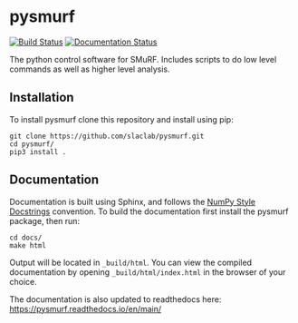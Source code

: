 # pysmurf

[![Build Status](https://github.com/slaclab/pysmurf/workflows/CI/CD/badge.svg)](https://github.com/slaclab/pysmurf/actions?query=workflow%3ACI%2FCD) [![Documentation Status](https://readthedocs.org/projects/pysmurf/badge/?version=main)](https://pysmurf.readthedocs.io/en/main/?badge=main)

The python control software for SMuRF. Includes scripts to do low level
commands as well as higher level analysis.

## Installation
To install pysmurf clone this repository and install using pip:

```
git clone https://github.com/slaclab/pysmurf.git
cd pysmurf/
pip3 install .
```

## Documentation
Documentation is built using Sphinx, and follows the [NumPy Style
Docstrings][1] convention. To build the documentation first install
the pysmurf package, then run:

```
cd docs/
make html
```

Output will be located in `_build/html`. You can view the compiled
documentation by opening `_build/html/index.html` in the browser of your choice.

The documentation is also updated to readthedocs here: https://pysmurf.readthedocs.io/en/main/

[1]: https://sphinxcontrib-napoleon.readthedocs.io/en/latest/example_numpy.html
